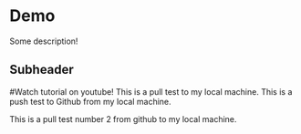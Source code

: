 # Demo

Some description!


## Subheader

#Watch tutorial on youtube!
This is a pull test to my local machine.
This is a push test to Github from my local machine.


This is a pull test number 2 from github to my local machine.

